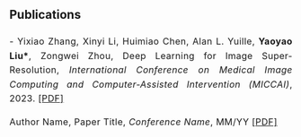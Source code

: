 <h2 style="margin: 2px 0px -10px;">
  <a href="/yu-xinda/publication.html" style="text-decoration: none; color: inherit;">Publications</a>
</h2>
<br>
<div style="font-size: 16px; line-height: 1.6; letter-spacing: 0.5px; text-align: justify;">
  <p>
    - Yixiao Zhang, Xinyi Li, Huimiao Chen, Alan L. Yuille, <strong>Yaoyao Liu*</strong>, Zongwei Zhou, 
    Deep Learning for Image Super-Resolution, <em>International Conference on Medical Image Computing and Computer-Assisted Intervention (MICCAI)</em>, 2023.
    <a href="/assets/files/paper1.pdf" target="_blank">[PDF]</a>
  </p>
  <p>
    Author Name, Paper Title, <em>Conference Name</em>, MM/YY
    <a href="/assets/files/paper1.pdf" target="_blank">[PDF]</a>
  </p>
</div>

